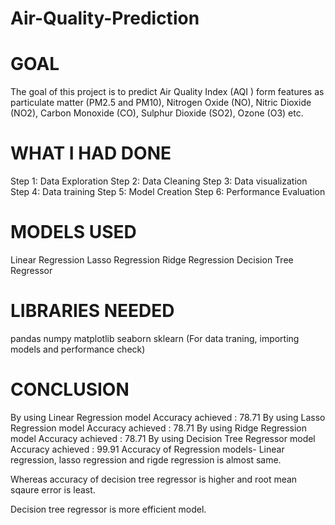 # Air-Quality-Prediction
# GOAL
The goal of this project is to predict Air Quality Index (AQI ) form features as particulate matter (PM2.5 and PM10), Nitrogen Oxide (NO), Nitric Dioxide (NO2), Carbon Monoxide (CO), Sulphur Dioxide (SO2), Ozone (O3) etc.

# WHAT I HAD DONE
Step 1: Data Exploration
Step 2: Data Cleaning
Step 3: Data visualization
Step 4: Data training
Step 5: Model Creation
Step 6: Performance Evaluation

# MODELS USED
Linear Regression
Lasso Regression
Ridge Regression
Decision Tree Regressor

# LIBRARIES NEEDED
pandas
numpy
matplotlib
seaborn
sklearn (For data traning, importing models and performance check)

# CONCLUSION
By using Linear Regression model
   Accuracy achieved :  78.71
By using Lasso Regression model
   Accuracy achieved :  78.71
By using Ridge Regression model
   Accuracy achieved :  78.71
By using Decision Tree Regressor model
   Accuracy achieved :  99.91
Accuracy of Regression models- Linear regression, lasso regression and rigde regression is almost same.

Whereas accuracy of decision tree regressor is higher and root mean sqaure error is least.

Decision tree regressor is more efficient model.
